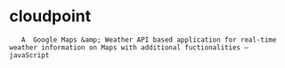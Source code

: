 # cloudpoint
       A  Google Maps &amp; Weather API based application for real-time weather information on Maps with additional fuctionalities – javaScript 
